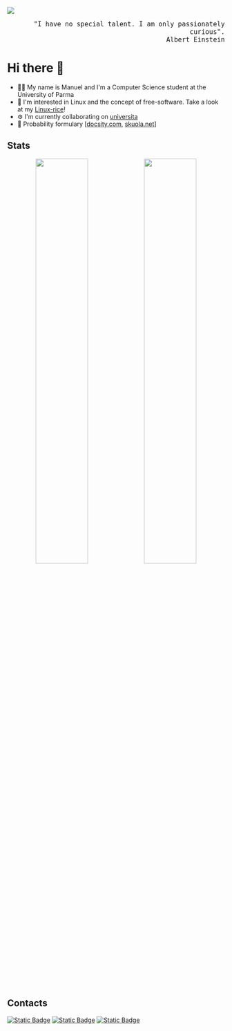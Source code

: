 ![](https://komarev.com/ghpvc/?username=manueldiagostino&style=for-the-badge&color=CA3876)

<div style="text-align: right;">
    <p 
        style="
        text-align: right; 
        font-family: monospace;
        font-size: 15px;"
        align="right"> "I have no special talent. I am only passionately curious".<br>Albert Einstein
    </p>
</div>

# Hi there 👋
- 🧑‍🎓 My name is Manuel and I'm a Computer Science student at the University of Parma
- 🐧 I'm interested in Linux and the concept of free-software. Take a look at my [Linux-rice](https://github.com/manueldiagostino/wayland_dotfiles)!
- ⚙️ I'm currently collaborating on [universita](https://github.com/merendamattia/universita)
- 🧮 Probability formulary [[docsity.com](https://www.docsity.com/it/formulario-completo-fronte-retro-ideale-per-esami-di-elementi-di-probabilita-e-statistica/9447482/?utm_source=generic&utm_medium=button&utm_campaign=document_share), [skuola.net](https://www.skuola.net/universita/formulari/formulario-completo-fronte-retro-ideale-per-esami-di-elementi-di-probabilita-e-statistica-1)]

## Stats

<p align="center">
    <img align="center" width="49%" src="https://github-readme-stats.vercel.app/api?username=manueldiagostino&show_icons=true&theme=radical" />
    <img align="center" width="49%" src="https://streak-stats.demolab.com/?user=manueldiagostino&theme=radical" />
</p>


## Contacts
[![Static Badge](https://img.shields.io/badge/instagram-%23E1306C?style=for-the-badge&logo=instagram&logoColor=white&link=https%3A%2F%2Finstagram.com%2Fmanuel.diagostino)](https://instagram.com/manuel.diagostino)
[![Static Badge](https://img.shields.io/badge/gmail-%23EA4335?style=for-the-badge&logo=gmail&logoColor=white&link=mailto%3Adiagostinomanuel%40gmail.com)](mailto:diagostinomanuel@gmail.com)
[![Static Badge](https://img.shields.io/badge/buy_me_a_coffee-%233558C1?style=for-the-badge&logo=paypal&link=https%253A%252F%252Fpaypal.me%252Fmanueldiagostino%253Fcountry.x%253DIT%2526locale.x%253Dit_IT)](https://paypal.me/manueldiagostino?country.x=IT&locale.x=it_IT)


<!--
## Buy me a coffee!
<div style="text-align: center;">
    <img 
        src="./images/paypal.png"
        alt="PayPal qrcode"
        width="100"
        height="100">
    </img>
</div>
-->

<!--
**manueldiagostino/manueldiagostino** is a ✨ _special_ ✨ repository because its `README.md` (this file) appears on your GitHub profile.

Here are some ideas to get you started:

- 🔭 I’m currently working on ...
- 🌱 I’m currently learning ...
- 👯 I’m looking to collaborate on ...
- 🤔 I’m looking for help with ...
- 💬 Ask me about ...
- 📫 How to reach me: ...
- 😄 Pronouns: ...
- ⚡ Fun fact: ...
-->
